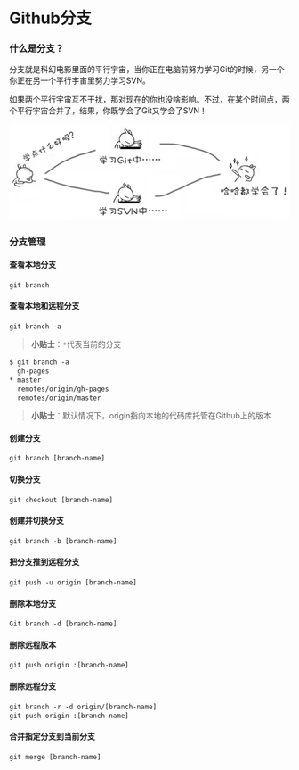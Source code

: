 # Github分支

### 什么是分支？

分支就是科幻电影里面的平行宇宙，当你正在电脑前努力学习Git的时候，另一个你正在另一个平行宇宙里努力学习SVN。

如果两个平行宇宙互不干扰，那对现在的你也没啥影响。不过，在某个时间点，两个平行宇宙合并了，结果，你既学会了Git又学会了SVN！

![分支示例图片](../img/0.png)

### 分支管理

#### 查看本地分支

```
git branch  
```

#### 查看本地和远程分支

```
git branch -a  
```

> **小贴士**：`*`代表当前的分支

```
$ git branch -a
  gh-pages
* master
  remotes/origin/gh-pages
  remotes/origin/master
```

> **小贴士**：默认情况下，origin指向本地的代码库托管在Github上的版本

#### 创建分支

```
git branch [branch-name]
```

#### 切换分支

```
git checkout [branch-name]
```

#### 创建并切换分支

```
git branch -b [branch-name]
```

#### 把分支推到远程分支

```
git push -u origin [branch-name]  
```

#### 删除本地分支

```
Git branch -d [branch-name]
```

#### 删除远程版本

```
git push origin :[branch-name]
```

#### 删除远程分支  

```
git branch -r -d origin/[branch-name]
git push origin :[branch-name]
```

#### 合并指定分支到当前分支

```
git merge [branch-name]
```
